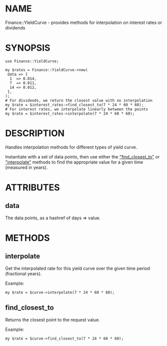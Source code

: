 # NAME

Finance::YieldCurve - provides methods for interpolation on interest rates or dividends

# SYNOPSIS

    use Finance::YieldCurve;

    my $rates = Finance::YieldCurve->new(
     data => {
      1  => 0.014,
      7  => 0.011,
      14 => 0.012,
     },
    );
    # For dividends, we return the closest value with no interpolation
    my $rate = $interest_rates->find_closest_to(7 * 24 * 60 * 60);
    # For interest rates, we interpolate linearly between the points
    my $rate = $interest_rates->interpolate(7 * 24 * 60 * 60);

# DESCRIPTION

Handles interpolation methods for different types of yield curve.

Instantiate with a set of data points, then use either the ["find\_closest\_to"](#find_closest_to)
or ["interpolate"](#interpolate) methods to find the appropriate value for a given time (measured
in years).

# ATTRIBUTES

## data

The data points, as a hashref of days => value.

# METHODS

## interpolate

Get the interpolated rate for this yield curve over the given time period (fractional years).

Example:

    my $rate = $curve->interpolate(7 * 24 * 60 * 60);

## find\_closest\_to

Returns the closest point to the request value.

Example:

    my $rate = $curve->find_closest_to(7 * 24 * 60 * 60);
